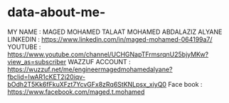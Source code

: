 # data-about-me-
MY NAME : MAGED MOHAMED TALAAT MOHAMED ABDALAZIZ ALYANE 
LINKEDIN : https://www.linkedin.com/in/maged-mohamed-064199a7/
YOUTUBE : https://www.youtube.com/channel/UCHGNapTFrmsrqnU25bjyMKw?view_as=subscriber
WAZZUF ACCOUNT : https://wuzzuf.net/me/engineermagedmohamedalyane?fbclid=IwAR1cKET2j20iqv-bOdh2T5Kk6fFkuXFzt7YcvGFx8zRq6StKNLpsx_xiyQ0
Face book : https://www.facebook.com/maged.t.mohamed
